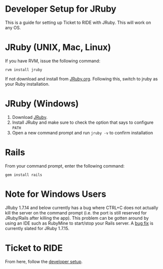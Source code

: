 # Developer Setup for JRuby

This is a guide for setting up Ticket to RIDE with JRuby. This will work on any OS.

# JRuby (UNIX, Mac, Linux)

If you have RVM, issue the following command:

`rvm install jruby`

If not download and install from [JRuby.org](http://jruby.org). Following this, switch to jruby as your Ruby installation.

# JRuby (Windows)

1. Download [JRuby](http://jruby.org).
1. Install JRuby and make sure to check the option that says to configure `PATH`
1. Open a new command prompt and run `jruby -v` to confirm installation

# Rails

From your command prompt, enter the following command:

`gem install rails`

# Note for Windows Users

JRuby 1.7.14 and below currently has a bug where CTRL+C does not actually kill the server on the command prompt (i.e. the port
is still reserved for JRuby/Rails after killing the app). This problem can be gotten around by using an IDE such
as RubyMine to start/stop your Rails server. A [bug fix](https://github.com/jruby/jruby/issues/1115) is 
currently slated for JRuby 1.7.15.

# Ticket to RIDE

From here, follow the [developer setup](developer_setup.md).